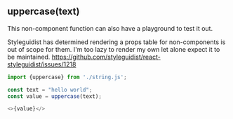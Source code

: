 ## uppercase(text)

This non-component function can also have a playground to test it out.

Styleguidist has determined rendering a props table for non-components is out of scope for them.
I'm too lazy to render my own let alone expect it to be maintained.
https://github.com/styleguidist/react-styleguidist/issues/1218

```js
import {uppercase} from './string.js';

const text = "hello world";
const value = uppercase(text);

<>{value}</>
```